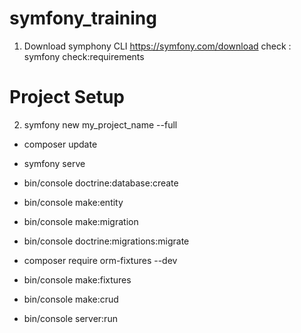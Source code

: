 # symfony_training

1) Download symphony CLI https://symfony.com/download
check :   symfony check:requirements

# Project Setup
2)  symfony new my_project_name --full 

- composer update
- symfony serve

- bin/console doctrine:database:create
- bin/console make:entity
- bin/console make:migration
- bin/console doctrine:migrations:migrate

- composer require orm-fixtures --dev
-  bin/console make:fixtures

- bin/console make:crud
- bin/console server:run